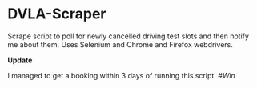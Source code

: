 # DVLA-Scraper
Scrape script to poll for newly cancelled driving test slots and then notify me about them.
Uses Selenium and Chrome and Firefox webdrivers.

**Update**

I managed to get a booking within 3 days of running this script. *#Win*

